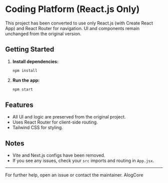 # Coding Platform (React.js Only)

This project has been converted to use only React.js (with Create React App) and React Router for navigation. UI and components remain unchanged from the original version.

## Getting Started

1. **Install dependencies:**
   ```bash
   npm install
   ```
2. **Run the app:**
   ```bash
   npm start
   ```

## Features
- All UI and logic are preserved from the original project.
- Uses React Router for client-side routing.
- Tailwind CSS for styling.

## Notes
- Vite and Next.js configs have been removed.
- If you see any issues, check your `src` imports and routing in `App.jsx`.

---

For further help, open an issue or contact the maintainer.
A l o g C o r e  
 
